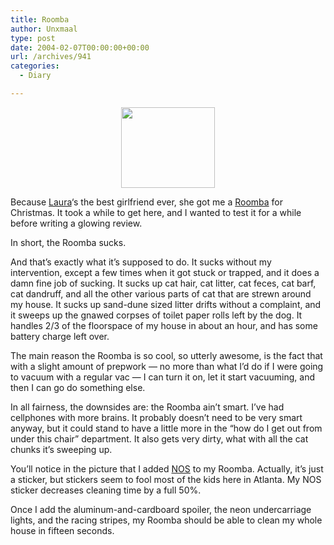 ```yaml
---
title: Roomba
author: Unxmaal
type: post
date: 2004-02-07T00:00:00+00:00
url: /archives/941
categories:
  - Diary

---
```

<center>
  <a href="http://unxmaal.com/gallery/922brentwood/roomba"><img src=http://unxmaal.com/albums/922brentwood/roomba.thumb.jpg width=150 height=129 border=0></a>
</center>

Because [Laura][1]&#8216;s the best girlfriend ever, she got me a [Roomba][2] for Christmas. It took a while to get here, and I wanted to test it for a while before writing a glowing review.

In short, the Roomba sucks. 

And that&#8217;s exactly what it&#8217;s supposed to do. It sucks without my intervention, except a few times when it got stuck or trapped, and it does a damn fine job of sucking. It sucks up cat hair, cat litter, cat feces, cat barf, cat dandruff, and all the other various parts of cat that are strewn around my house. It sucks up sand-dune sized litter drifts without a complaint, and it sweeps up the gnawed corpses of toilet paper rolls left by the dog. It handles 2/3 of the floorspace of my house in about an hour, and has some battery charge left over. 

The main reason the Roomba is so cool, so utterly awesome, is the fact that with a slight amount of prepwork &#8212; no more than what I&#8217;d do if I were going to vacuum with a regular vac &#8212; I can turn it on, let it start vacuuming, and then I can go do something else. 

In all fairness, the downsides are: the Roomba ain&#8217;t smart. I&#8217;ve had cellphones with more brains. It probably doesn&#8217;t need to be very smart anyway, but it could stand to have a little more in the &#8220;how do I get out from under this chair&#8221; department. It also gets very dirty, what with all the cat chunks it&#8217;s sweeping up. 

You&#8217;ll notice in the picture that I added [NOS][3] to my Roomba. Actually, it&#8217;s just a sticker, but stickers seem to fool most of the kids here in Atlanta. My NOS sticker decreases cleaning time by a full 50%. 

Once I add the aluminum-and-cardboard spoiler, the neon undercarriage lights, and the racing stripes, my Roomba should be able to clean my whole house in fifteen seconds.

 [1]: http://unxmaal.com/cgi-bin/clickcount.cgi?action=jump&URL=http://abracapocus.org/
 [2]: http://roombavac.com
 [3]: http://www.holley.com/nosnitrous/index.html